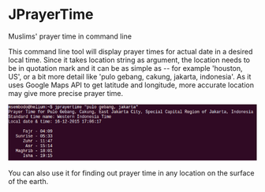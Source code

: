 # JPrayerTime
﻿Muslims' prayer time in command line

This command line tool will display prayer times for actual date in a desired local time. Since it takes location string as argument, the location needs to be in quotation mark and it can be as simple as -- for example 'houston, US', or a bit more detail like 'pulo gebang, cakung, jakarta, indonesia'. As it uses Google Maps API to get latitude and longitude, more accurate location may give more precise prayer time.

![alt text](screenshots/Screenshot-JPrayerTime.png "JPrayerTime")

You can also use it for finding out prayer time in any location on the surface of the earth.
